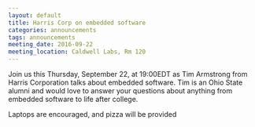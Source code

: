 ```yaml
---
layout: default
title: Harris Corp on embedded software
categories: announcements
tags: announcements
meeting_date: 2016-09-22
meeting_location: Caldwell Labs, Rm 120
---
```


<!-- INSERT TEXT HERE -->
Join us this Thursday, September 22, at 19:00EDT as Tim Armstrong from Harris Corporation talks about embedded software. Tim is an Ohio State alumni and would love to answer your questions about anything from embedded software to life after college. 

Laptops are encouraged, and pizza will be provided

<!-- generated by _helpers/newPost.rb -->
